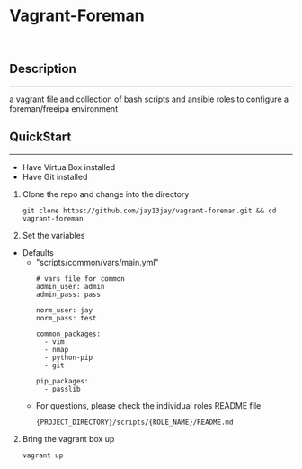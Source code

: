 # Vagrant-Foreman

<br>

## Description
_______

a vagrant file and collection of bash scripts and ansible roles to configure a foreman/freeipa environment


## QuickStart
_______
- Have VirtualBox installed
- Have Git installed

1) Clone the repo and change into the directory
    ```
    git clone https://github.com/jay13jay/vagrant-foreman.git && cd vagrant-foreman
    ```
2) Set the variables
  - Defaults
    - "scripts/common/vars/main.yml"
      ```
      # vars file for common
      admin_user: admin
      admin_pass: pass

      norm_user: jay
      norm_pass: test

      common_packages:
        - vim
        - nmap
        - python-pip
        - git

      pip_packages:
        - passlib
      ```
    - For questions, please check the individual roles README file
      ```
      {PROJECT_DIRECTORY}/scripts/{ROLE_NAME}/README.md
      ```

2) Bring the vagrant box up
    ```
    vagrant up
    ```

